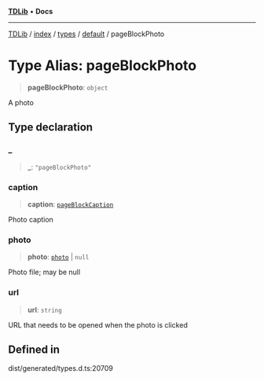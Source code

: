 [**TDLib**](../../../../../../README.md) • **Docs**

***

[TDLib](../../../../../../modules.md) / [index](../../../../../README.md) / [types](../../../README.md) / [default](../README.md) / pageBlockPhoto

# Type Alias: pageBlockPhoto

> **pageBlockPhoto**: `object`

A photo

## Type declaration

### \_

> **\_**: `"pageBlockPhoto"`

### caption

> **caption**: [`pageBlockCaption`](pageBlockCaption.md)

Photo caption

### photo

> **photo**: [`photo`](photo.md) \| `null`

Photo file; may be null

### url

> **url**: `string`

URL that needs to be opened when the photo is clicked

## Defined in

dist/generated/types.d.ts:20709
